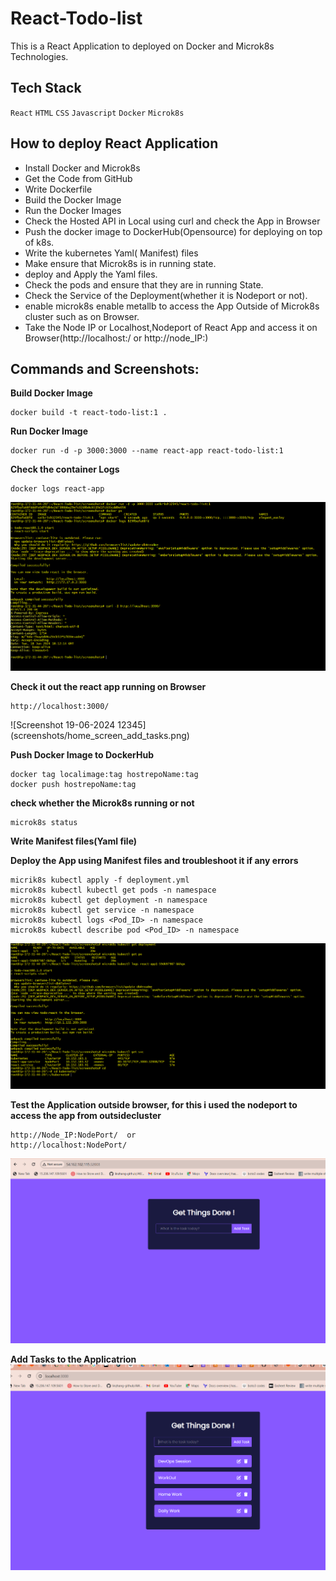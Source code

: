 # React-Todo-list

This is a React Application to deployed on Docker and Microk8s Technologies.

 
 ## Tech Stack

  `React` `HTML` `CSS` `Javascript` `Docker` `Microk8s`

 ## How to deploy React Application
 
  - Install Docker and Microk8s
  - Get the Code from GitHub
  - Write Dockerfile
  - Build the Docker Image
  - Run the Docker Images
  - Check the Hosted API in Local using curl and check the App in Browser
  - Push the docker image to DockerHub(Opensource) for deploying on top of k8s.
  - Write the kubernetes Yaml( Manifest) files
  - Make ensure that Microk8s is in running state.
  - deploy and Apply the Yaml files.
  - Check the pods and ensure that they are in running State.
  - Check the Service of the Deployment(whether it is Nodeport or not).
  - enable microk8s enable metallb to access the App Outside of Microk8s cluster such as on Browser.
  - Take the Node IP or Localhost,Nodeport of React App and access it on Browser(http://localhost:<NodePort>/ or http://node_IP:<NodePort>)

## Commands and Screenshots:

**Build Docker Image**

``` 
docker build -t react-todo-list:1 .
```

**Run Docker Image**

```
docker run -d -p 3000:3000 --name react-app react-todo-list:1
```

**Check the container Logs**

```
docker logs react-app
```

![Screenshot 19-06-2024 12346](screenshots/docker_checking_logs_react.png)

**Check it out the react app running on Browser**

```
http://localhost:3000/
```

![Screenshot 19-06-2024 12345] (screenshots/home_screen_add_tasks.png)

**Push Docker Image to DockerHub**

```
docker tag localimage:tag hostrepoName:tag
docker push hostrepoName:tag
```

**check whether the Microk8s running or not**

```
microk8s status
 ```

**Write Manifest files(Yaml file)**

**Deploy the App using Manifest files and troubleshoot it if any errors**

```
micrik8s kubectl apply -f deployment.yml
microk8s kubectl kubectl get pods -n namespace
microk8s kubectl get deployment -n namespace
microk8s kubectl get service -n namespace
microk8s kubectl logs <Pod_ID> -n namespace
microk8s kubectl describe pod <Pod_ID> -n namespace
```

![Screenshot 19-06-2024 12347](screenshots/k8s_practiced_deployment.png)

**Test the Application outside browser, for this i used the nodeport to access the app from outsidecluster**
```
http://Node_IP:NodePort/  or
http://localhost:NodePort/
```

![Screenshot 19-06-2024 12348](screenshots/nodeport_home_page.png)

**Add Tasks to the Applicatrion**
![Screenshot 19-06-2024](screenshots/home_screen_add_tasks.png)

